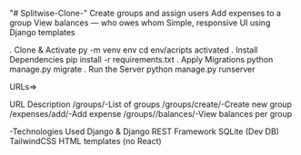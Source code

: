"# Splitwise-Clone-" 
Create groups and assign users
Add expenses to a group
View balances — who owes whom
Simple, responsive UI using Django templates

. Clone & Activate
py -m venv env
cd env/acripts
activated
. Install Dependencies
pip install -r requirements.txt
. Apply Migrations
python manage.py migrate
. Run the Server
python manage.py runserver

URLs=>

URL	Description
/groups/-List of groups
/groups/create/-Create new group
/expenses/add/-Add expense
/groups/<id>/balances/-View balances per group


-Technologies Used
Django & Django REST Framework
SQLite (Dev DB)
TailwindCSS
HTML templates (no React)